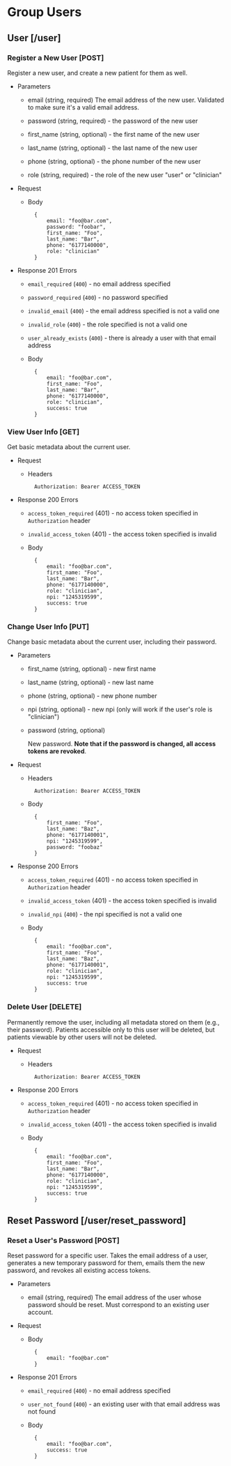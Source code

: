 # Group Users
## User [/user]
### Register a New User [POST]
Register a new user, and create a new patient for them as well.

+ Parameters
    + email (string, required)
        The email address of the new user. Validated to make sure it's a valid
        email address.
    
    + password (string, required) - the password of the new user
    + first_name (string, optional) - the first name of the new user
    + last_name (string, optional) - the last name of the new user
    + phone (string, optional) - the phone number of the new user
    + role (string, required) - the role of the new user "user" or "clinician"

+ Request
    + Body

            {
                email: "foo@bar.com",
                password: "foobar",
                first_name: "Foo",
                last_name: "Bar",
                phone: "6177140000",
                role: "clinician"
            }

+ Response 201
    Errors
    + `email_required` (`400`) - no email address specified
    + `password_required` (`400`) - no password specified
    + `invalid_email` (`400`) - the email address specified is not a valid one
    + `invalid_role` (`400`) - the role specified is not a valid one
    + `user_already_exists` (`400`) - there is already a user with that email
    address

    + Body

            {
                email: "foo@bar.com",
                first_name: "Foo",
                last_name: "Bar",
                phone: "6177140000",
                role: "clinician",
                success: true
            }

### View User Info [GET]
Get basic metadata about the current user.

+ Request
    + Headers

            Authorization: Bearer ACCESS_TOKEN

+ Response 200
    Errors
    + `access_token_required` (401) - no access token specified in `Authorization`
    header
    + `invalid_access_token` (401) - the access token specified is invalid

    + Body

            {
                email: "foo@bar.com",
                first_name: "Foo",
                last_name: "Bar",
                phone: "6177140000",
                role: "clinician",
                npi: "1245319599",
                success: true
            }

### Change User Info [PUT]
Change basic metadata about the current user, including their password.

+ Parameters
    + first_name (string, optional) - new first name
    + last_name (string, optional) - new last name
    + phone (string, optional) - new phone number
    + npi (string, optional) - new npi (only will work if the user's role is "clinician")
    + password (string, optional)

        New password. **Note that if the password is changed, all access tokens are revoked**.

+ Request
    + Headers

            Authorization: Bearer ACCESS_TOKEN
    + Body

            {
                first_name: "Foo",
                last_name: "Baz",
                phone: "6177140001",
                npi: "1245319599",
                password: "foobaz"
            }
+ Response 200
    Errors
    + `access_token_required` (401) - no access token specified in `Authorization`
    header
    + `invalid_access_token` (401) - the access token specified is invalid
    + `invalid_npi` (`400`) - the npi specified is not a valid one

    + Body

            {
                email: "foo@bar.com",
                first_name: "Foo",
                last_name: "Baz",
                phone: "6177140001",
                role: "clinician",
                npi: "1245319599",
                success: true
            }


### Delete User [DELETE]
Permanently remove the user, including all metadata stored on them (e.g., their password).
Patients accessible only to this user will be deleted, but patients viewable by other users
will not be deleted.

+ Request
    + Headers

            Authorization: Bearer ACCESS_TOKEN

+ Response 200
    Errors
    + `access_token_required` (401) - no access token specified in `Authorization`
    header
    + `invalid_access_token` (401) - the access token specified is invalid

    + Body

            {
                email: "foo@bar.com",
                first_name: "Foo",
                last_name: "Bar",
                phone: "6177140000",
                role: "clinician",
                npi: "1245319599",
                success: true
            }

## Reset Password [/user/reset_password]
### Reset a User's Password [POST]
Reset password for a specific user. Takes the email address of a user, generates a new
temporary password for them, emails them the new password, and revokes all existing access
tokens.

+ Parameters
    + email (string, required)
        The email address of the user whose password should be reset. Must correspond
        to an existing user account.

+ Request
    + Body

            {
                email: "foo@bar.com"
            }

+ Response 201
    Errors
    + `email_required` (`400`) - no email address specified
    + `user_not_found` (`400`) - an existing user with that email address was not found

    + Body

            {
                email: "foo@bar.com",
                success: true
            }
